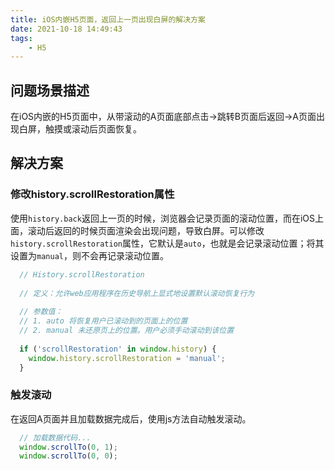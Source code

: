 ```yaml
---
title: iOS内嵌H5页面，返回上一页出现白屏的解决方案
date: 2021-10-18 14:49:43
tags: 
    - H5
---
```

## 问题场景描述
在iOS内嵌的H5页面中，从带滚动的A页面底部点击->跳转B页面后返回->A页面出现白屏，触摸或滚动后页面恢复。

## 解决方案

### 修改history.scrollRestoration属性
使用`history.back`返回上一页的时候，浏览器会记录页面的滚动位置，而在iOS上面，滚动后返回的时候页面渲染会出现问题，导致白屏。可以修改`history.scrollRestoration`属性，它默认是`auto`，也就是会记录滚动位置；将其设置为`manual`，则不会再记录滚动位置。
```js
  // History.scrollRestoration
  
  // 定义：允许web应用程序在历史导航上显式地设置默认滚动恢复行为
  
  // 参数值：
  // 1. auto 将恢复用户已滚动到的页面上的位置
  // 2. manual 未还原页上的位置。用户必须手动滚动到该位置
  
  if ('scrollRestoration' in window.history) {
    window.history.scrollRestoration = 'manual';
  }
```
### 触发滚动
在返回A页面并且加载数据完成后，使用js方法自动触发滚动。
```js
  // 加载数据代码...
  window.scrollTo(0, 1); 
  window.scrollTo(0, 0);
```